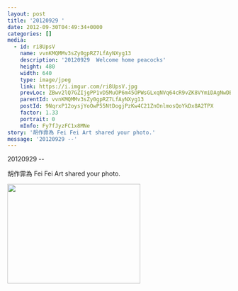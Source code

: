 ```yaml
---
layout: post
title: '20120929 ' 
date: 2012-09-30T04:49:34+0000 
categories: [] 
media:
  - id: ri8UpsV
    name: vvnKMQMMv3sZy0gpRZ7LfAyNXyg13
    description: '20120929  Welcome home peacocks'   
    height: 480
    width: 640
    type: image/jpeg
    link: https://i.imgur.com/ri8UpsV.jpg
    prevLoc: ZBwv2lQ7GZIjgPP1vD5MuOP6m45OPWsGLxqNVq64cR9vZK8VYmiDAgNwDBDZTQxZK4GrZDSNrKJXDEpyTVADKR15Q1iX360838L5Um5o1X95j2hqKQO08vJXTLZ52xMo3Qs1oAOE469YiXVPlomXprIxm0PgJZq4FWM6y03LAktGnEjAARBLSJRVLpZMZZiV9y37xMZoSm46qZNJDJU4ElJDgXmxFJkVV9GP2
    parentId: vvnKMQMMv3sZy0gpRZ7LfAyNXyg13
    postId: 9NqrxP12oysjYoOwP55NtDogjPzKw4C21ZnOnlmosQoYkDx8A2TPX
    factor: 1.33
    portrait: 0
    mInfo: Fy7fJyzFC1x8MNe
story: '胡作霏為 Fei Fei Art shared your photo.'  
message: '20120929 --'  
---
```


20120929 --
 
 
[//]: #story:
胡作霏為 Fei Fei Art shared your photo.


[//]: #media:  
<a href="https://i.imgur.com/ri8UpsV.jpg"><img src="https://i.imgur.com/ri8UpsV.jpg" height="225" width="300" /></a> 
 
